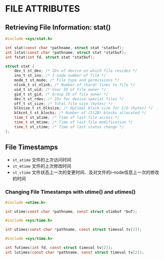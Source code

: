 # FILE ATTRIBUTES

## Retrieving File Information: stat()
```c
#include <sys/stat.h>

int stat(const char *pathname, struct stat *statbuf);
int lstat(const char *pathname, struct stat *statbuf);
int fstat(int fd, struct stat *statbuf);
```

```c
struct stat {
    dev_t st_dev; /* IDs of device on which file resides */
    ino_t st_ino; /* I-node number of file */
    mode_t st_mode; /* File type and permissions */
    nlink_t st_nlink; /* Number of (hard) links to file */
    uid_t st_uid; /* User ID of file owner */
    gid_t st_gid; /* Group ID of file owner */
    dev_t st_rdev; /* IDs for device special files */
    off_t st_size; /* Total file size (bytes) */
    blksize_t st_blksize; /* Optimal block size for I/O (bytes) */
    blkcnt_t st_blocks; /* Number of (512B) blocks allocated */
    time_t st_atime; /* Time of last file access */
    time_t st_mtime; /* Time of last file modification */
    time_t st_ctime; /* Time of last status change */
};
```

## File Timestamps
- `st_atime`  文件的上次访问时间 
- `st_mtime`  文件的上次修改时间
- `st_ctime`  文件状态上一次的变更时间、及对文件的i-node信息上一次的修改的时间

### Changing File Timestamps with utime() and utimes()
```c
#include <utime.h>

int utime(const char *pathname, const struct utimbuf *buf);
```
```c
#include <sys/time.h>

int utimes(const char *pathname, const struct timeval tv[2]);
```
```c
#include <sys/time.h>

int futimes(int fd, const struct timeval tv[2]);
int lutimes(const char *pathname, const struct timeval tv[2]);
```